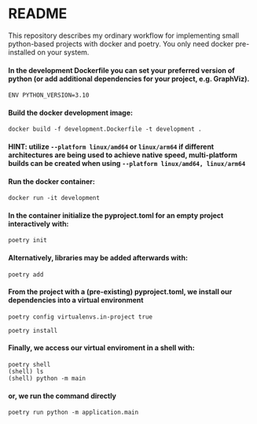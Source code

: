# README

This repository describes my ordinary workflow for implementing small python-based projects with docker and poetry. You only need docker pre-installed on your system. 

#### In the development Dockerfile you can set your preferred version of python (or add additional dependencies for your project, e.g. GraphViz).  

``ENV PYTHON_VERSION=3.10``

#### Build the docker development image:
```
docker build -f development.Dockerfile -t development .
```
#### HINT: utilize ``--platform linux/amd64`` or ``linux/arm64`` if different architectures are being used to achieve native speed, multi-platform builds can be created when using ``--platform linux/amd64, linux/arm64``

#### Run the docker container:
```
docker run -it development
```

#### In the container initialize the pyproject.toml for an empty project interactively with:
```
poetry init
```

#### Alternatively, libraries may be added afterwards with:

```
poetry add 
```

#### From the project with a (pre-existing) pyproject.toml, we install our dependencies into a virtual environment


```
poetry config virtualenvs.in-project true

poetry install
```

#### Finally, we access our virtual enviroment in a shell with:

```
poetry shell
(shell) ls
(shell) python -m main
```

#### or, we run the command directly

```
poetry run python -m application.main
```
